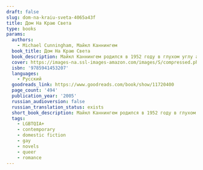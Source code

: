 ```yaml
---
draft: false
slug: dom-na-kraiu-sveta-4065a43f
title: Дом На Краю Света
type: books
params:
  authors:
    - Michael Cunningham, Майкл Каннингем
  book_title: Дом На Краю Света
  book_description: Майкл Каннингем родился в 1952 году в глухом углу американского штата Огайо. Уже первые его работы публиковались в самых популярных американских журналах, а в 1989-м рассказ "Белый ангел" был назван лучшим коротким рассказом США.В 1999-м Каннингем стал лауреатом Пулитцеровской премии за роман "Часы", который тогда же признали лучшим романом года. Три года спустя экранизация "Часов" с Николь Кидман, Джулианой Мур, Мерил Стрип в главных ролях обошла киноэкраны всего мира."Дом на краю света" - это, как всегда у Каннингема, мастерски и рискованно написанная панорама современной городской жизни. Потому в Голливуде с такой охотой берутся за сценарии по романам американского автора. Вслед за "Часами" в прокат вышел "Дом на краю света", сценарий к которому написал сам Каннингем, а главные роли исполнили такие звёзды, как Колин Фарелл и Сисси Спейсек.
  cover: https://images-na.ssl-images-amazon.com/images/S/compressed.photo.goodreads.com/books/1347004586i/11720400.jpg
  isbn: '9785941453207'
  languages:
    - Русский
  goodreads_link: https://www.goodreads.com/book/show/11720400
  page_count: '494'
  publication_year: '2005'
  russian_audioversion: false
  russian_translation_status: exists
  short_book_description: Майкл Каннингем родился в 1952 году в глухом углу американского штата Огайо. Уже первые его работы публиковались в самых популярных американских журналах, а в 1989-м рассказ "Белый ангел" был...
  tags:
    - LGBTQIA+
    - contemporary
    - domestic fiction
    - gay
    - novels
    - queer
    - romance
---
```


